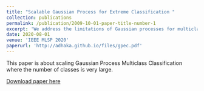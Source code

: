 ```yaml
---
title: "Scalable Gaussian Process for Extreme Classification "
collection: publications
permalink: /publication/2009-10-01-paper-title-number-1
excerpt: 'We address the limitations of Gaussian processes for multiclass classification in the setting where both the number of classes and the number of observations is very large. We propose a scalable approximate inference framework by combining the inducing points method with variational approximations of the likelihood that have been recently proposed in the litera- ture. This leads to a tractable lower bound on the marginal likelihood that decomposes into a sum over both data points and class labels, and hence, is amenable to doubly stochastic optimization. To overcome memory issues when dealing with large datasets, we resort to amortized inference, which coupled with subsampling over classes reduces the computational and the memory footprint without a significant loss in performance. We demonstrate empirically that the proposed algorithm leads to superior performance in terms of test accuracy, and im- proved detection of tail labels.'
date: 2020-08-01
venue: 'IEEE MLSP 2020'
paperurl: 'http://adhaka.github.io/files/gpec.pdf'
---
```


This paper is about scaling Gaussian Process Multiclass Classification where the number of classes is very large.

[Download paper here](http://adhaka.github.io/files/gpec.pdf)
